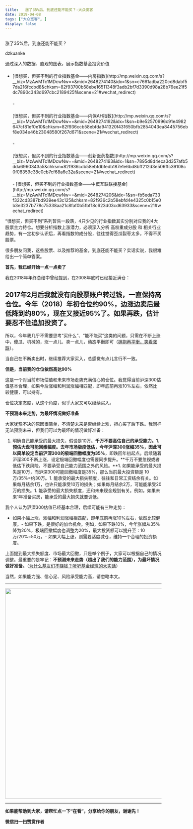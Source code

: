 ```yaml
---
title:   涨了35%后，到底还能不能买？-大众宽客
date: 2019-04-08
tags: ["大众宽客", ]
display: false
---
```



## 



涨了35%后，到底还能不能买？




dzkuanke




通过深入的数据、直观的图表，展示指数基金投资价值



- <section data-width="100%" style="margin-top: 20px;margin-bottom: 20px;width: 567.622px;">[很想买，但买不到的行业指数基金——内房指数](http://mp.weixin.qq.com/s?__biz=MzAwMTc1MDcwNw==&amp;mid=2648274140&amp;idx=1&amp;sn=c7661adba220cd8dabf57da216fccbd8&amp;chksm=82f93700b58ebe16511348f3adb2bf7d3390d98a28b76ee21f5dc7890c343d697cbc2189425f&amp;scene=21#wechat_redirect)</section>- <section data-width="100%" style="margin-top: 20px;margin-bottom: 20px;width: 567.622px;">[很想买，但买不到的行业指数基金——内保AH指数](http://mp.weixin.qq.com/s?__biz=MzAwMTc1MDcwNw==&amp;mid=2648274192&amp;idx=1&amp;sn=b9e52570996c91e4982647cf81ef0e10&amp;chksm=82f936ccb58ebfda941320f431650bfb2854043ea8445756ebf8e034e46b23048580f267d671&amp;scene=21#wechat_redirect)</section>- <section data-width="100%" style="margin-top: 20px;margin-bottom: 20px;width: 567.622px;">[很想买，但买不到的行业指数基金——创新医药指数](http://mp.weixin.qq.com/s?__biz=MzAwMTc1MDcwNw==&amp;mid=2648274193&amp;idx=1&amp;sn=7895d8d4eca3d357afb5dda6960343a5&amp;chksm=82f936cdb58ebfdbfedb187e1e6bd8bff212d3e506ffc39108c0f08359c38c0cb7cf68a6e32a&amp;scene=21#wechat_redirect)</section>- [很想买，但买不到的行业指数基金——中概互联联接基金](http://mp.weixin.qq.com/s?__biz=MzAwMTc1MDcwNw==&amp;mid=2648274206&amp;idx=1&amp;sn=fb5eda733f322cd3387bd939ee43c125&amp;chksm=82f936c2b58ebfd4e4325c0b15e0b3e3237b778c75338aa21c8faf0b5fbf18c623d03cd63933&amp;scene=21#wechat_redirect)


“很想买，但买不到”系列暂告一段落，4只少见的行业指数其实分别对应我的4大股票主力持仓。想要分析指数上涨潜力，必须深入分析 高权重成分股 和 相关行业趋势，有一定初步认识后，再看指数的成分股，往往觉得歪瓜裂枣太多，不得不买股票。



很多朋友问我，这些股票、以及推荐的基金，到底还能不能买？实话实说，我很难给出一个简单答案。



**首先，我已经开始一点一点卖了**



我在2018年年终总结中曾经提到，在2008年底时已经接近满仓：



## 2017年2月后我就没有向股票账户转过钱，一直保持高仓位。今年（2018）年初仓位约90%，边涨边卖后最低降到约80%，现在又接近95%了。如果再跌，估计要忍不住追加投资了。





所以，今年我几乎不需要思考“买什么”、“能不能买”这类的问题，只需在不断上涨中，傻瓜、机械的，涨一点儿、卖一点儿，动态平衡即可（[拥抱再平衡，笑看涨跌](http://mp.weixin.qq.com/s?__biz=MzAwMTc1MDcwNw==&amp;mid=2648274033&amp;idx=1&amp;sn=376ada29ab4e2cfcc150ae79b328b031&amp;chksm=82f937adb58ebebb05018a0e009218336560519961a3df6f6ae3461e2f0d78b811b197b61ebc&amp;scene=21#wechat_redirect)）。



当自己在不断卖出时，继续推荐大家买入，总感觉有点儿言行不一致。





**但是，当前我的仓位依然高达90%**



这是一个对当前市场估值和未来市场走势充满信心的仓位。我觉得当前沪深300估值基本合理，如果今后涨幅和利润涨幅相匹配，即年底前再涨10%左右，依然比较健康，可以持有。



仓位决定态度，从这个角度，似乎大家又可以继续买入。





**不预测未来走势，<strong style="white-space: normal;">为最坏情况做好准备**</strong>



大家犹豫不决的原因很简单，不清楚未来是否继续上涨，担心买了后下跌。我同样无法预测未来，但我们可以为最坏的情况做好准备：
1. 明确自己能承受的最大损失，假设是10万。**千万不要高估自己的承受能力。**1. 预估大盘可能回撤幅度。去年市场极度低估，今年沪深300涨幅35%，因此可以简单设定**当前沪深300的极端回撤幅度为35%**，即跌回年初起点。后续随着沪深300不断上涨，设定极端回撤幅度也需要同步提升。**千万不要忽视或者低估下跌风险，不要承受自己能力范围之外的风险。**1. 如果能承受的最大损失是10万，而沪深300可能回撤幅度是35%，那么当前最大投资额是 10万/35%=约30万。1. 能承受的最大损失额度，往往和日常工资结余有关。如果每月结余1万，也许只能承受10万的损失；如果每月结余2万，可能能承受20万的损失。1. 能承受的最大损失额度，还和未来现金规划有关。例如，如果未来1年准备买房，能承受的最大损失就要调低。


我个人认为沪深300估值已经基本合理，后续可能有三种走势：
- 如果小幅上涨，涨幅和利润涨幅相匹配，即年底前再涨10%左右，依然比较健康。- 如果下跌，是很好的加仓机会。例如，如果下跌10%，今年涨幅从35%降为20%，极端回撤幅度也调整为20%，最大投资额可以提升至：10万/20%=50万。- 如果大幅上涨，则需要适度减仓，维持一个合理的投资额度。




上面提到最大损失额度、市场最大回撤，只是举个例子，大家可以根据自己的情况调整。最重要的是牢记：**不预测未来走势（超出了我们的能力范围），为最坏情况做好准备。**（[为什么基友们不赚钱？听听基金经理的大实话](http://mp.weixin.qq.com/s?__biz=MzAwMTc1MDcwNw==&amp;mid=2648274029&amp;idx=1&amp;sn=25d3ed4ac72512b476ad3b89498abd19&amp;chksm=82f937b1b58ebea7f5ddd1e1fdd63aff050ba8f9ce4f2dbbb68f747ce450e22bcd1968f345c1&amp;scene=21#wechat_redirect)）



当然，如果能力强、信心足、风险承受能力高，请忽略本文。

****

**<img class="rich_pages " data-copyright="0" data-ratio="1.2826666666666666" data-s="300,640" data-type="jpeg" data-w="750" src="https://mmbiz.qpic.cn/mmbiz_jpg/PKw3FQPmhIjIKrHFAO7d6Zc56X0BrF5jltu2nvP3dpOliaNtQibibBBlrMcrlKCtCibickfmjypn37ibHBI2I32vQhag/640?wx_fmt=jpeg" style="caret-color: rgb(0, 0, 0);color: rgb(0, 0, 0);font-family: -webkit-standard;white-space: normal;text-align: center;width: 676px !important;visibility: visible !important;"/>**

****

**如果能帮助到大家，请帮忙点一下<strong style="max-width: 100%;box-sizing: border-box !important;word-wrap: break-word !important;">“在看”**，分享给你的朋友，谢谢先！</strong>


**微信扫一扫赞赏作者**
